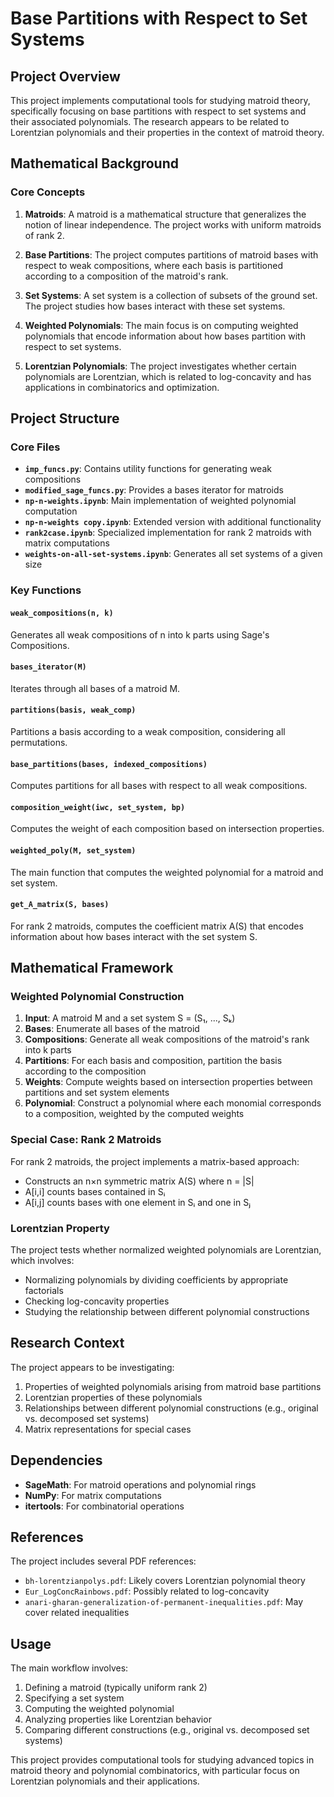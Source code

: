 # Base Partitions with Respect to Set Systems

## Project Overview

This project implements computational tools for studying matroid theory, specifically focusing on base partitions with respect to set systems and their associated polynomials. The research appears to be related to Lorentzian polynomials and their properties in the context of matroid theory.

## Mathematical Background

### Core Concepts

1. **Matroids**: A matroid is a mathematical structure that generalizes the notion of linear independence. The project works with uniform matroids of rank 2.

2. **Base Partitions**: The project computes partitions of matroid bases with respect to weak compositions, where each basis is partitioned according to a composition of the matroid's rank.

3. **Set Systems**: A set system is a collection of subsets of the ground set. The project studies how bases interact with these set systems.

4. **Weighted Polynomials**: The main focus is on computing weighted polynomials that encode information about how bases partition with respect to set systems.

5. **Lorentzian Polynomials**: The project investigates whether certain polynomials are Lorentzian, which is related to log-concavity and has applications in combinatorics and optimization.

## Project Structure

### Core Files

- **`imp_funcs.py`**: Contains utility functions for generating weak compositions
- **`modified_sage_funcs.py`**: Provides a bases iterator for matroids
- **`np-n-weights.ipynb`**: Main implementation of weighted polynomial computation
- **`np-n-weights copy.ipynb`**: Extended version with additional functionality
- **`rank2case.ipynb`**: Specialized implementation for rank 2 matroids with matrix computations
- **`weights-on-all-set-systems.ipynb`**: Generates all set systems of a given size

### Key Functions

#### `weak_compositions(n, k)`
Generates all weak compositions of n into k parts using Sage's Compositions.

#### `bases_iterator(M)`
Iterates through all bases of a matroid M.

#### `partitions(basis, weak_comp)`
Partitions a basis according to a weak composition, considering all permutations.

#### `base_partitions(bases, indexed_compositions)`
Computes partitions for all bases with respect to all weak compositions.

#### `composition_weight(iwc, set_system, bp)`
Computes the weight of each composition based on intersection properties.

#### `weighted_poly(M, set_system)`
The main function that computes the weighted polynomial for a matroid and set system.

#### `get_A_matrix(S, bases)`
For rank 2 matroids, computes the coefficient matrix A(S) that encodes information about how bases interact with the set system S.

## Mathematical Framework

### Weighted Polynomial Construction

1. **Input**: A matroid M and a set system S = (S₁, ..., Sₖ)
2. **Bases**: Enumerate all bases of the matroid
3. **Compositions**: Generate all weak compositions of the matroid's rank into k parts
4. **Partitions**: For each basis and composition, partition the basis according to the composition
5. **Weights**: Compute weights based on intersection properties between partitions and set system elements
6. **Polynomial**: Construct a polynomial where each monomial corresponds to a composition, weighted by the computed weights

### Special Case: Rank 2 Matroids

For rank 2 matroids, the project implements a matrix-based approach:
- Constructs an n×n symmetric matrix A(S) where n = |S|
- A[i,i] counts bases contained in Sᵢ
- A[i,j] counts bases with one element in Sᵢ and one in Sⱼ

### Lorentzian Property

The project tests whether normalized weighted polynomials are Lorentzian, which involves:
- Normalizing polynomials by dividing coefficients by appropriate factorials
- Checking log-concavity properties
- Studying the relationship between different polynomial constructions

## Research Context

The project appears to be investigating:
1. Properties of weighted polynomials arising from matroid base partitions
2. Lorentzian properties of these polynomials
3. Relationships between different polynomial constructions (e.g., original vs. decomposed set systems)
4. Matrix representations for special cases

## Dependencies

- **SageMath**: For matroid operations and polynomial rings
- **NumPy**: For matrix computations
- **itertools**: For combinatorial operations

## References

The project includes several PDF references:
- `bh-lorentzianpolys.pdf`: Likely covers Lorentzian polynomial theory
- `Eur_LogConcRainbows.pdf`: Possibly related to log-concavity
- `anari-gharan-generalization-of-permanent-inequalities.pdf`: May cover related inequalities

## Usage

The main workflow involves:
1. Defining a matroid (typically uniform rank 2)
2. Specifying a set system
3. Computing the weighted polynomial
4. Analyzing properties like Lorentzian behavior
5. Comparing different constructions (e.g., original vs. decomposed set systems)

This project provides computational tools for studying advanced topics in matroid theory and polynomial combinatorics, with particular focus on Lorentzian polynomials and their applications. 